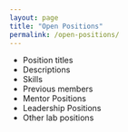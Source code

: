 ```yaml
---
layout: page
title: "Open Positions"
permalink: /open-positions/
---
```


* Position titles
* Descriptions
* Skills
* Previous members
* Mentor Positions
* Leadership Positions
* Other lab positions

